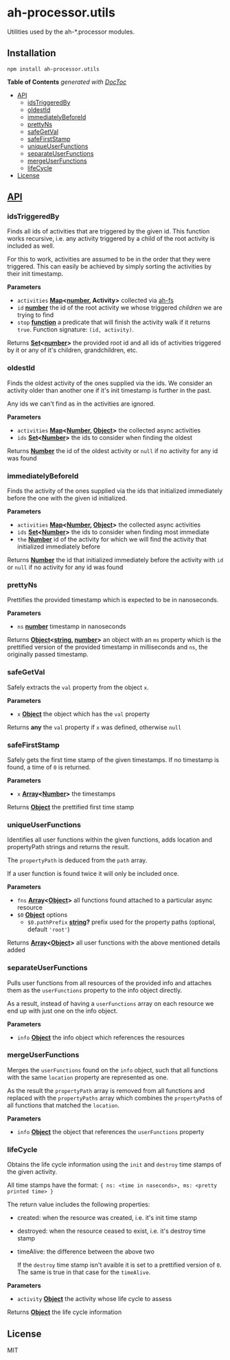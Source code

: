 # ah-processor.utils

Utilities used by the ah-\*.processor modules.

## Installation

    npm install ah-processor.utils

<!-- START doctoc generated TOC please keep comment here to allow auto update -->
<!-- DON'T EDIT THIS SECTION, INSTEAD RE-RUN doctoc TO UPDATE -->
**Table of Contents**  *generated with [DocToc](https://github.com/thlorenz/doctoc)*

- [API](#api)
  - [idsTriggeredBy](#idstriggeredby)
  - [oldestId](#oldestid)
  - [immediatelyBeforeId](#immediatelybeforeid)
  - [prettyNs](#prettyns)
  - [safeGetVal](#safegetval)
  - [safeFirstStamp](#safefirststamp)
  - [uniqueUserFunctions](#uniqueuserfunctions)
  - [separateUserFunctions](#separateuserfunctions)
  - [mergeUserFunctions](#mergeuserfunctions)
  - [lifeCycle](#lifecycle)
- [License](#license)

<!-- END doctoc generated TOC please keep comment here to allow auto update -->

## [API](https://nodesource.github.io/ah-processor.utils)

<!-- Generated by documentation.js. Update this documentation by updating the source code. -->

### idsTriggeredBy

Finds all ids of activities that are triggered by the given id.
This function works recursive, i.e. any activity triggered by
a child of the root activity is included as well.

For this to work, activities are assumed to be in the order that
they were triggered. This can easily be achieved by simply sorting
the activities by their init timestamp.

**Parameters**

-   `activities` **[Map](https://developer.mozilla.org/en-US/docs/Web/JavaScript/Reference/Global_Objects/Map)&lt;[number](https://developer.mozilla.org/en-US/docs/Web/JavaScript/Reference/Global_Objects/Number), Activity>** collected via [ah-fs](https://github.com/nodesource/ah-fs)
-   `id` **[number](https://developer.mozilla.org/en-US/docs/Web/JavaScript/Reference/Global_Objects/Number)** the id of the root activity we whose triggered _children_ we are trying to find
-   `stop` **[function](https://developer.mozilla.org/en-US/docs/Web/JavaScript/Reference/Statements/function)** a predicate that will finish the activity walk if it returns `true`.
     Function signature: `(id, activity)`.

Returns **[Set](https://developer.mozilla.org/en-US/docs/Web/JavaScript/Reference/Global_Objects/Set)&lt;[number](https://developer.mozilla.org/en-US/docs/Web/JavaScript/Reference/Global_Objects/Number)>** the provided root id and all ids of activities triggered by it or any of it's children,
grandchildren, etc.

### oldestId

Finds the oldest activity of the ones supplied via the ids.
We consider an activity older than another one if it's init timestamp
is further in the past.

Any ids we can't find as in the activities are ignored.

**Parameters**

-   `activities` **[Map](https://developer.mozilla.org/en-US/docs/Web/JavaScript/Reference/Global_Objects/Map)&lt;[Number](https://developer.mozilla.org/en-US/docs/Web/JavaScript/Reference/Global_Objects/Number), [Object](https://developer.mozilla.org/en-US/docs/Web/JavaScript/Reference/Global_Objects/Object)>** the collected async activities
-   `ids` **[Set](https://developer.mozilla.org/en-US/docs/Web/JavaScript/Reference/Global_Objects/Set)&lt;[Number](https://developer.mozilla.org/en-US/docs/Web/JavaScript/Reference/Global_Objects/Number)>** the ids to consider when finding the oldest

Returns **[Number](https://developer.mozilla.org/en-US/docs/Web/JavaScript/Reference/Global_Objects/Number)** the id of the oldest activity or `null` if no activity for any id was found

### immediatelyBeforeId

Finds the activity of the ones supplied via the ids that initialized immediately
before the one with the given id initialized.

**Parameters**

-   `activities` **[Map](https://developer.mozilla.org/en-US/docs/Web/JavaScript/Reference/Global_Objects/Map)&lt;[Number](https://developer.mozilla.org/en-US/docs/Web/JavaScript/Reference/Global_Objects/Number), [Object](https://developer.mozilla.org/en-US/docs/Web/JavaScript/Reference/Global_Objects/Object)>** the collected async activities
-   `ids` **[Set](https://developer.mozilla.org/en-US/docs/Web/JavaScript/Reference/Global_Objects/Set)&lt;[Number](https://developer.mozilla.org/en-US/docs/Web/JavaScript/Reference/Global_Objects/Number)>** the ids to consider when finding most immediate
-   `the` **[Number](https://developer.mozilla.org/en-US/docs/Web/JavaScript/Reference/Global_Objects/Number)** id of the activity for which we will find the activity that initialized immediately before

Returns **[Number](https://developer.mozilla.org/en-US/docs/Web/JavaScript/Reference/Global_Objects/Number)** the id that initialized immediately before the activity with `id` or `null` if no activity for any
id was found

### prettyNs

Prettifies the provided timestamp which is expected to be in nanoseconds.

**Parameters**

-   `ns` **[number](https://developer.mozilla.org/en-US/docs/Web/JavaScript/Reference/Global_Objects/Number)** timestamp in nanoseconds

Returns **[Object](https://developer.mozilla.org/en-US/docs/Web/JavaScript/Reference/Global_Objects/Object)&lt;[string](https://developer.mozilla.org/en-US/docs/Web/JavaScript/Reference/Global_Objects/String), [number](https://developer.mozilla.org/en-US/docs/Web/JavaScript/Reference/Global_Objects/Number)>** an object with an `ms` property which is the prettified version
of the provided timestamp in milliseconds and `ns`, the originally passed timestamp.

### safeGetVal

Safely extracts the `val` property from the object `x`.

**Parameters**

-   `x` **[Object](https://developer.mozilla.org/en-US/docs/Web/JavaScript/Reference/Global_Objects/Object)** the object which has the `val` property

Returns **any** the `val` property if `x` was defined, otherwise `null`

### safeFirstStamp

Safely gets the first time stamp of the given timestamps.
If no timestamp is found, a time of `0` is returned.

**Parameters**

-   `x` **[Array](https://developer.mozilla.org/en-US/docs/Web/JavaScript/Reference/Global_Objects/Array)&lt;[Number](https://developer.mozilla.org/en-US/docs/Web/JavaScript/Reference/Global_Objects/Number)>** the timestamps

Returns **[Object](https://developer.mozilla.org/en-US/docs/Web/JavaScript/Reference/Global_Objects/Object)** the prettified first time stamp

### uniqueUserFunctions

Identifies all user functions within the given functions, adds location and
propertyPath strings and returns the result.

The `propertyPath` is deduced from the `path` array.

If a user function is found twice it will only be included once.

**Parameters**

-   `fns` **[Array](https://developer.mozilla.org/en-US/docs/Web/JavaScript/Reference/Global_Objects/Array)&lt;[Object](https://developer.mozilla.org/en-US/docs/Web/JavaScript/Reference/Global_Objects/Object)>** all functions found attached to a particular async resource
-   `$0` **[Object](https://developer.mozilla.org/en-US/docs/Web/JavaScript/Reference/Global_Objects/Object)** options
    -   `$0.pathPrefix` **[string](https://developer.mozilla.org/en-US/docs/Web/JavaScript/Reference/Global_Objects/String)?** prefix used for the property paths (optional, default `'root'`)

Returns **[Array](https://developer.mozilla.org/en-US/docs/Web/JavaScript/Reference/Global_Objects/Array)&lt;[Object](https://developer.mozilla.org/en-US/docs/Web/JavaScript/Reference/Global_Objects/Object)>** all user functions with the above mentioned details added

### separateUserFunctions

Pulls user functions from all resources of the provided info and attaches
them as the `userFunctions` property to the info object directly.

As a result, instead of having a `userFunctions` array on each resource
we end up with just one on the info object.

**Parameters**

-   `info` **[Object](https://developer.mozilla.org/en-US/docs/Web/JavaScript/Reference/Global_Objects/Object)** the info object which references the resources

### mergeUserFunctions

Merges the `userFunctions` found on the `info` object, such that all functions
with the same `location` property are represented as one.

As the result the `propertyPath` array is removed from all functions and replaced
with the `propertyPaths` array which combines the `propertyPath`s of all functions
that matched the `location`.

**Parameters**

-   `info` **[Object](https://developer.mozilla.org/en-US/docs/Web/JavaScript/Reference/Global_Objects/Object)** the object that references the `userFunctions` property

### lifeCycle

Obtains the life cycle information using the `init` and `destroy` time stamps
of the given activity.

All time stamps have the format: `{ ns: <time in naseconds>, ms: <pretty printed time> }`

The return value includes the following properties:

-   created: when the resource was created, i.e. it's init time stamp
-   destroyed: when the resource ceased to exist, i.e. it's destroy time stamp
-   timeAlive: the difference between the above two

    If the `destroy` time stamp isn't avaible it is set to a prettified version of `0`.
    The same is true in that case for the `timeAlive`.

**Parameters**

-   `activity` **[Object](https://developer.mozilla.org/en-US/docs/Web/JavaScript/Reference/Global_Objects/Object)** the activity whose life cycle to assess

Returns **[Object](https://developer.mozilla.org/en-US/docs/Web/JavaScript/Reference/Global_Objects/Object)** the life cycle information

## License

MIT
